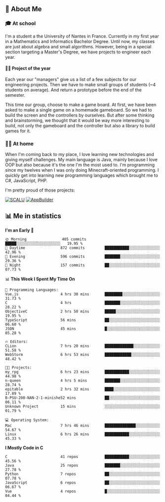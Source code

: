 ## 👀 About Me

### 🎓 At school

I'm a student a the University of Nantes in France. Currently in my first year in a Mathematics and Informatics Bachelor Degree. Until now, my classes are just about algebra and small algorithms. However, being in a special section targeting a Master's Degree, we have projects to engineer each year. 

#### 🔧🔬 Project of the year

Each year our "managers" give us a list of a few subjects for our engineering projects. Then we have to make small groups of students (~4 students on average). And return a prototype before the end of the semester.

This time our group, choose to make a game board. At first, we have been asked to make a single game on a homemade gameboard. So we had to build the screen and the controllers by ourselves. 
But after some thinking and brainstorming, we thought that it would be way more interesting to build, not only the gameboard and the controller but also a library to build games for it.

### 👨‍💻 At home

When I'm coming back to my place, I love learning new technologies and giving myself challenges. My main language is Java, mainly because I love OOP but also because it's the one I'm the most used to. I'm programming since my twelves when I was only doing Minecraft-oriented programming.  I quickly get into learning new programming languages which brought me to C#, JavaScript, PHP. 

I'm pretty proud of those projects:

[![SCALU](https://github-readme-stats.vercel.app/api/pin?username=renardfute&repo=SCALU)](https://github.com/renardfute/scalu)
[![AppBuilder](https://github-readme-stats.vercel.app/api/pin?username=pulsedev2&repo=AppBuilder)](https://github.com/pulsedev2/AppBuilder)

## 📊 Me in statistics
<!--START_SECTION:waka-->
**I'm an Early 🐤** 

```text
🌞 Morning                405 commits         █████░░░░░░░░░░░░░░░░░░░░   19.95 % 
🌆 Daytime                872 commits         ███████████░░░░░░░░░░░░░░   42.96 % 
🌃 Evening                596 commits         ███████░░░░░░░░░░░░░░░░░░   29.36 % 
🌙 Night                  157 commits         ██░░░░░░░░░░░░░░░░░░░░░░░   07.73 % 
```


📊 **This Week I Spent My Time On** 

```text
💬 Programming Languages: 
Vue.js                   4 hrs 30 mins       ████████░░░░░░░░░░░░░░░░░   31.73 % 
C                        4 hrs               ███████░░░░░░░░░░░░░░░░░░   28.22 % 
ObjectiveC               2 hrs 50 mins       █████░░░░░░░░░░░░░░░░░░░░   19.95 % 
TypeScript               56 mins             ██░░░░░░░░░░░░░░░░░░░░░░░   06.60 % 
JSON                     45 mins             █░░░░░░░░░░░░░░░░░░░░░░░░   05.28 % 

🔥 Editors: 
CLion                    7 hrs 20 mins       █████████████░░░░░░░░░░░░   51.58 % 
WebStorm                 6 hrs 53 mins       ████████████░░░░░░░░░░░░░   48.42 % 

🐱‍💻 Projects: 
my_rpg                   6 hrs 23 mins       ███████████░░░░░░░░░░░░░░   44.98 % 
n-queen                  4 hrs 5 mins        ███████░░░░░░░░░░░░░░░░░░   28.74 % 
epitable                 2 hrs 32 mins       ████░░░░░░░░░░░░░░░░░░░░░   17.89 % 
B-PSU-200-NAN-2-1-minishe52 mins             ██░░░░░░░░░░░░░░░░░░░░░░░   06.11 % 
Unknown Project          15 mins             ░░░░░░░░░░░░░░░░░░░░░░░░░   01.79 % 

💻 Operating System: 
Mac                      7 hrs 46 mins       ██████████████░░░░░░░░░░░   54.67 % 
Linux                    6 hrs 26 mins       ███████████░░░░░░░░░░░░░░   45.33 % 
```

**I Mostly Code in C** 

```text
C                        41 repos            ███████████░░░░░░░░░░░░░░   45.56 % 
Java                     25 repos            ███████░░░░░░░░░░░░░░░░░░   27.78 % 
Python                   7 repos             ██░░░░░░░░░░░░░░░░░░░░░░░   07.78 % 
JavaScript               6 repos             ██░░░░░░░░░░░░░░░░░░░░░░░   06.67 % 
Vue                      4 repos             █░░░░░░░░░░░░░░░░░░░░░░░░   04.44 % 
```




<!--END_SECTION:waka-->
